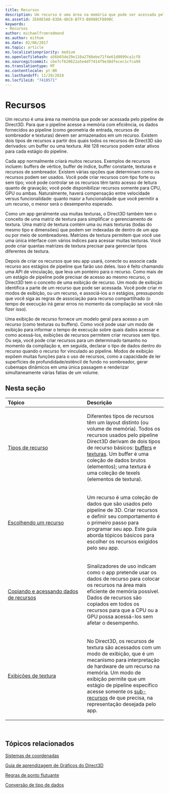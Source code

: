 ```yaml
---
title: Recursos
description: Um recurso é uma área na memória que pode ser acessada pelo pipeline de Direct3D.
ms.assetid: 2E68E5A8-83DA-4DC8-B7F3-B8988CF8090C
keywords:
- Recursos
author: michaelfromredmond
ms.author: mithom
ms.date: 02/08/2017
ms.topic: article
ms.localizationpriority: medium
ms.openlocfilehash: a56b03de29e110a2768ebe71f4e61d8099ca1cf8
ms.sourcegitcommit: cbe7cf620622a5e4df7414f9e38dfecec1cfca99
ms.translationtype: MT
ms.contentlocale: pt-BR
ms.lasthandoff: 11/20/2018
ms.locfileid: "7418571"
---
```

# <a name="resources"></a>Recursos


Um recurso é uma área na memória que pode ser acessada pelo pipeline de Direct3D. Para que o pipeline acesse a memória com eficiência, os dados fornecidos ao pipeline (como geometria de entrada, recursos de sombreador e texturas) devem ser armazenados em um recurso. Existem dois tipos de recursos a partir dos quais todos os recursos de Direct3D são derivados: um buffer ou uma textura. Até 128 recursos podem estar ativos para cada estágio do pipeline.

Cada app normalmente criará muitos recursos. Exemplos de recursos incluem: buffers de vértice, buffer de índice, buffer constante, texturas e recursos de sombreador. Existem várias opções que determinam como os recursos podem ser usados. Você pode criar recursos com tipo forte ou sem tipo; você pode controlar se os recursos têm tanto acesso de leitura quanto de gravação; você pode disponibilizar recursos somente para CPU, GPU ou ambas. Naturalmente, haverá compensação entre velocidade versus funcionalidade: quanto maior a funcionalidade que você permitir a um recurso, o menor será o desempenho esperado.

Como um app geralmente usa muitas texturas, o Direct3D também tem o conceito de uma matriz de textura para simplificar o gerenciamento de textura. Uma matriz de textura contém uma ou mais texturas (todas do mesmo tipo e dimensões) que podem ser indexadas de dentro de um app ou por meio de sombreadores. Matrizes de textura permitem que você use uma única interface com vários índices para acessar muitas texturas. Você pode criar quantas matrizes de textura precisar para gerenciar tipos diferentes de textura.

Depois de criar os recursos que seu app usará, conecte ou associe cada recurso aos estágios de pipeline que farão uso deles. Isso é feito chamando uma API de vinculação, que leva um ponteiro para o recurso. Como mais de um estágio de pipeline pode precisar de acesso ao mesmo recurso, o Direct3D tem o conceito de uma exibição de recurso. Um modo de exibição identifica a parte de um recurso que pode ser acessada. Você pode criar *m* modos de exibição, ou um recurso, e associá-los a *n* estágios, pressupondo que você siga as regras de associação para recurso compartilhado (o tempo de execução irá gerar erros no momento da compilação se você não fizer isso).

Uma exibição de recurso fornece um modelo geral para acesso a um recurso (como texturas ou buffers). Como você pode usar um modo de exibição para informar o tempo de execução sobre quais dados acessar e como acessá-los, exibições de recursos permitem criar recursos sem tipo. Ou seja, você pode criar recursos para um determinado tamanho no momento da compilação e, em seguida, declarar o tipo de dados dentro do recurso quando o recurso for vinculado ao pipeline. Modos de exibição expõem muitas funções para o uso de recursos, como a capacidade de ler superfícies de profundidade/estêncil de fundo no sombreador, gerar cubemaps dinâmicos em uma única passagem e renderizar simultaneamente várias fatias de um volume.

## <a name="span-idin-this-sectionspanin-this-section"></a><span id="in-this-section"></span>Nesta seção


<table>
<colgroup>
<col width="50%" />
<col width="50%" />
</colgroup>
<thead>
<tr class="header">
<th align="left">Tópico</th>
<th align="left">Descrição</th>
</tr>
</thead>
<tbody>
<tr class="odd">
<td align="left"><p><a href="resource-types.md">Tipos de recurso</a></p></td>
<td align="left"><p>Diferentes tipos de recursos têm um layout distinto (ou volume de memória). Todos os recursos usados pelo pipeline Direct3D derivam de dois tipos de recurso básicos: <a href="resource-types.md#buffer-resources">buffers</a> e <a href="resource-types.md#texture-resources">texturas</a>. Um buffer é uma coleção de dados brutos (elementos); uma textura é uma coleção de texels (elementos de textura).</p></td>
</tr>
<tr class="even">
<td align="left"><p><a href="choosing-a-resource.md">Escolhendo um recurso</a></p></td>
<td align="left"><p>Um recurso é uma coleção de dados que são usados pelo pipeline de 3D. Criar recursos e definir seu comportamento é o primeiro passo para programar seu app. Este guia aborda tópicos básicos para escolher os recursos exigidos pelo seu app.</p></td>
</tr>
<tr class="odd">
<td align="left"><p><a href="copying-and-accessing-resource-data.md">Copiando e acessando dados de recursos</a></p></td>
<td align="left"><p>Sinalizadores de uso indicam como o app pretende usar os dados de recurso para colocar os recursos na área mais eficiente de memória possível. Dados de recursos são copiados em todos os recursos para que a CPU ou a GPU possa acessá-los sem afetar o desempenho.</p></td>
</tr>
<tr class="even">
<td align="left"><p><a href="texture-views.md">Exibições de textura</a></p></td>
<td align="left"><p>No Direct3D, os recursos de textura são acessados com um modo de exibição, que é um mecanismo para interpretação de hardware de um recurso na memória. Um modo de exibição permite que um estágio de pipeline específico acesse somente os <a href="resource-types.md">sub-recursos</a> de que precisa, na representação desejada pelo app.</p></td>
</tr>
</tbody>
</table>

 

## <a name="span-idrelated-topicsspanrelated-topics"></a><span id="related-topics"></span>Tópicos relacionados


[Sistemas de coordenadas](coordinate-systems.md)

[Guia de aprendizagem de Gráficos do Direct3D](index.md)

[Regras de ponto flutuante](floating-point-rules.md)

[Conversão de tipo de dados](data-type-conversion.md)
